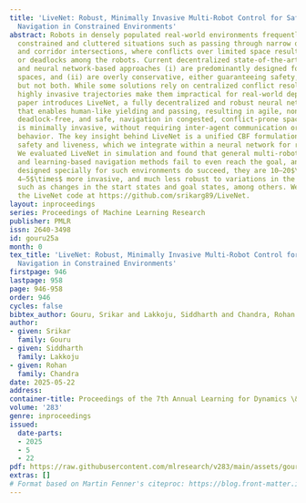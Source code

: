 ```yaml
---
title: 'LiveNet: Robust, Minimally Invasive Multi-Robot Control for Safe and Live
  Navigation in Constrained Environments'
abstract: Robots in densely populated real-world environments frequently encounter
  constrained and cluttered situations such as passing through narrow doorways, hallways,
  and corridor intersections, where conflicts over limited space result in collisions
  or deadlocks among the robots. Current decentralized state-of-the-art optimization-
  and neural network-based approaches (i) are predominantly designed for general open
  spaces, and (ii) are overly conservative, either guaranteeing safety, or liveness,
  but not both. While some solutions rely on centralized conflict resolution, their
  highly invasive trajectories make them impractical for real-world deployment. This
  paper introduces LiveNet, a fully decentralized and robust neural network controller
  that enables human-like yielding and passing, resulting in agile, non-conservative,
  deadlock-free, and safe, navigation in congested, conflict-prone spaces. LiveNet
  is minimally invasive, without requiring inter-agent communication or cooperative
  behavior. The key insight behind LiveNet is a unified CBF formulation for simultaneous
  safety and liveness, which we integrate within a neural network for robustness.
  We evaluated LiveNet in simulation and found that general multi-robot optimization-
  and learning-based navigation methods fail to even reach the goal, and while methods
  designed specially for such environments do succeed, they are 10–20$\times$ slower,
  4–5$\times$ more invasive, and much less robust to variations in the scenario configuration
  such as changes in the start states and goal states, among others. We open-source
  the LiveNet code at https://github.com/srikarg89/LiveNet.
layout: inproceedings
series: Proceedings of Machine Learning Research
publisher: PMLR
issn: 2640-3498
id: gouru25a
month: 0
tex_title: 'LiveNet: Robust, Minimally Invasive Multi-Robot Control for Safe and Live
  Navigation in Constrained Environments'
firstpage: 946
lastpage: 958
page: 946-958
order: 946
cycles: false
bibtex_author: Gouru, Srikar and Lakkoju, Siddharth and Chandra, Rohan
author:
- given: Srikar
  family: Gouru
- given: Siddharth
  family: Lakkoju
- given: Rohan
  family: Chandra
date: 2025-05-22
address:
container-title: Proceedings of the 7th Annual Learning for Dynamics \& Control Conference
volume: '283'
genre: inproceedings
issued:
  date-parts:
  - 2025
  - 5
  - 22
pdf: https://raw.githubusercontent.com/mlresearch/v283/main/assets/gouru25a/gouru25a.pdf
extras: []
# Format based on Martin Fenner's citeproc: https://blog.front-matter.io/posts/citeproc-yaml-for-bibliographies/
---
```

